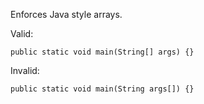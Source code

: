 
Enforces Java style arrays.

Valid:
````
public static void main(String[] args) {}
````

Invalid:
````
public static void main(String args[]) {}
````
